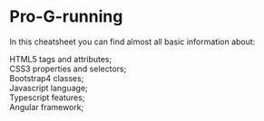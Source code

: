 <h1>Pro-G-running</h1> 
<p> In this cheatsheet you can find almost all basic information about: </p>
HTML5 tags and attributes; <br>
CSS3 properties and selectors; <br>
Bootstrap4 classes; <br>
Javascript language; <br>
Typescript features; <br>
Angular framework; <br>
